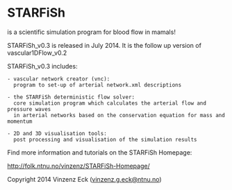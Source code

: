 
STARFiSh
========
 
is a scientific simulation program for blood flow in mamals!

STARFiSh_v0.3 is released in July 2014. It is the follow up version of vascular1DFlow_v0.2 
 
 
 
STARFiSh_v0.3 includes:

    - vascular network creator (vnc):
      program to set-up of arterial network.xml descriptions
    
    - the STARFiSh deterministic flow solver:
      core simulation program which calculates the arterial flow and pressure waves 
      in arterial networks based on the conservation equation for mass and momentum
    
    - 2D and 3D visualisation tools:
      post processing and visualisation of the simulation results


Find more information and tutorials on the STARFiSh Homepage:

http://folk.ntnu.no/vinzenz/STARFiSh-Homepage/



Copyright 2014 Vinzenz Eck (vinzenz.g.eck@ntnu.no)


